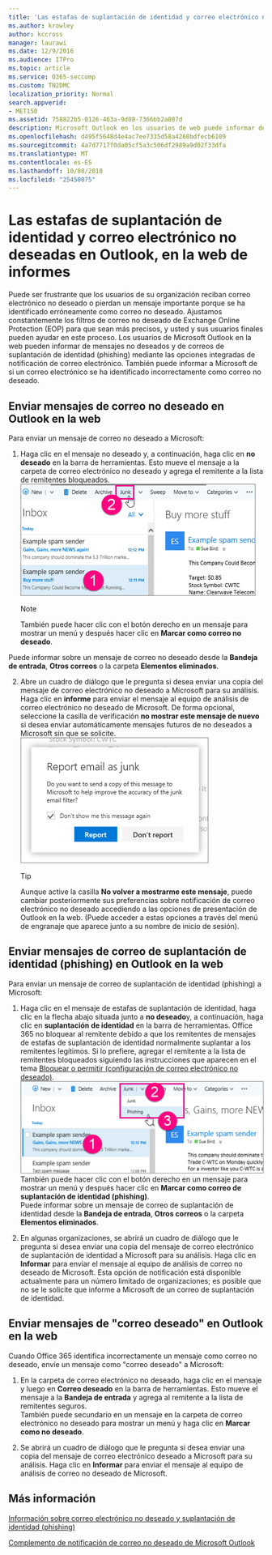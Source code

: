 ```yaml
---
title: 'Las estafas de suplantación de identidad y correo electrónico no deseadas en Outlook, en la web de informes '
ms.author: krowley
author: kccross
manager: laurawi
ms.date: 12/9/2016
ms.audience: ITPro
ms.topic: article
ms.service: O365-seccomp
ms.custom: TN2DMC
localization_priority: Normal
search.appverid:
- MET150
ms.assetid: 758822b5-0126-463a-9d08-7366bb2a807d
description: Microsoft Outlook en los usuarios de web puede informar de correo no deseado (correo no deseado) y las estafas de suplantación de identidad mediante el uso de las opciones de notificación de correo integrado. También puede permitir que Microsoft sabe si un correo electrónico incorrectamente identificado como correo no deseado (correo no deseado).
ms.openlocfilehash: d495f5648d4e4ac7ee7335d58a4268bdfecb6109
ms.sourcegitcommit: 4a7d7717f0da05cf5a3c506df2989a9d02f33dfa
ms.translationtype: MT
ms.contentlocale: es-ES
ms.lasthandoff: 10/08/2018
ms.locfileid: "25450075"
---
```

# <a name="report-junk-email-and-phishing-scams-in-outlook-on-the-web"></a>Las estafas de suplantación de identidad y correo electrónico no deseadas en Outlook, en la web de informes 

Puede ser frustrante que los usuarios de su organización reciban correo electrónico no deseado o pierdan un mensaje importante porque se ha identificado erróneamente como correo no deseado. Ajustamos constantemente los filtros de correo no deseado de Exchange Online Protection (EOP) para que sean más precisos, y usted y sus usuarios finales pueden ayudar en este proceso. Los usuarios de Microsoft Outlook en la web pueden informar de mensajes no deseados y de correos de suplantación de identidad (phishing) mediante las opciones integradas de notificación de correo electrónico. También puede informar a Microsoft de si un correo electrónico se ha identificado incorrectamente como correo no deseado.
  
## <a name="submit-junk-messages-in-outlook-on-the-web"></a>Enviar mensajes de correo no deseado en Outlook en la web

Para enviar un mensaje de correo no deseado a Microsoft:
  
1. Haga clic en el mensaje no deseado y, a continuación, haga clic en **no deseado** en la barra de herramientas. Esto mueve el mensaje a la carpeta de correo electrónico no deseado y agrega el remitente a la lista de remitentes bloqueados.  ![Correo electrónico indicar es no deseado de Outlook en la web](media/a10ae792-aab6-4374-a041-6c3f732eb2e3.png)
  
    > [!NOTE]
    > También puede hacer clic con el botón derecho en un mensaje para mostrar un menú y después hacer clic en **Marcar como correo no deseado**. 
  
Puede informar sobre un mensaje de correo no deseado desde la **Bandeja de entrada**, **Otros correos** o la carpeta **Elementos eliminados**. 
  
2. Abre un cuadro de diálogo que le pregunta si desea enviar una copia del mensaje de correo electrónico no deseado a Microsoft para su análisis. Haga clic en **informe** para enviar el mensaje al equipo de análisis de correo electrónico no deseado de Microsoft. De forma opcional, seleccione la casilla de verificación **no mostrar este mensaje de nuevo** si desea enviar automáticamente mensajes futuros de no deseados a Microsoft sin que se solicite.  ![Informar a Microsoft de correo electrónico no deseado de Outlook en la web](media/e8d3a9f9-6eb6-4309-ba6d-643dffdb6a33.png)
  
    > [!TIP]
    > Aunque active la casilla **No volver a mostrarme este mensaje**, puede cambiar posteriormente sus preferencias sobre notificación de correo electrónico no deseado accediendo a las opciones de presentación de Outlook en la web. (Puede acceder a estas opciones a través del menú de engranaje que aparece junto a su nombre de inicio de sesión). 
  
## <a name="submit-phishing-scam-messages-in-outlook-on-the-web"></a>Enviar mensajes de correo de suplantación de identidad (phishing) en Outlook en la web

Para enviar un mensaje de correo de suplantación de identidad (phishing) a Microsoft:
  
1. Haga clic en el mensaje de estafas de suplantación de identidad, haga clic en la flecha abajo situada junto a **no deseado**y, a continuación, haga clic en **suplantación de identidad** en la barra de herramientas. Office 365 no bloquear al remitente debido a que los remitentes de mensajes de estafas de suplantación de identidad normalmente suplantar a los remitentes legítimos. Si lo prefiere, agregar el remitente a la lista de remitentes bloqueados siguiendo las instrucciones que aparecen en el tema [Bloquear o permitir (configuración de correo electrónico no deseado)](https://go.microsoft.com/fwlink/?LinkId=627572). ![Indicar un correo electrónico es un phishing en Outlook en el web](media/959bb577-341c-41ee-a159-e46600b2cf8a.png)<br/>También puede hacer clic con el botón derecho en un mensaje para mostrar un menú y después hacer clic en **Marcar como correo de suplantación de identidad (phishing)**.<br/>Puede informar sobre un mensaje de correo de suplantación de identidad desde la **Bandeja de entrada**, **Otros correos** o la carpeta **Elementos eliminados**. 
  
2. En algunas organizaciones, se abrirá un cuadro de diálogo que le pregunta si desea enviar una copia del mensaje de correo electrónico de suplantación de identidad a Microsoft para su análisis. Haga clic en **Informar** para enviar el mensaje al equipo de análisis de correo no deseado de Microsoft. Esta opción de notificación está disponible actualmente para un número limitado de organizaciones; es posible que no se le solicite que informe a Microsoft de un correo de suplantación de identidad. 
    
## <a name="submit-not-junk-messages-in-outlook-on-the-web"></a>Enviar mensajes de "correo deseado" en Outlook en la web

Cuando Office 365 identifica incorrectamente un mensaje como correo no deseado, envíe un mensaje como "correo deseado" a Microsoft:
  
1. En la carpeta de correo electrónico no deseado, haga clic en el mensaje y luego en **Correo deseado** en la barra de herramientas. Esto mueve el mensaje a la **Bandeja de entrada** y agrega al remitente a la lista de remitentes seguros.<br/>También puede secundario en un mensaje en la carpeta de correo electrónico no deseado para mostrar un menú y haga clic en **Marcar como no deseado**. 
  
2. Se abrirá un cuadro de diálogo que le pregunta si desea enviar una copia del mensaje de correo electrónico deseado a Microsoft para su análisis. Haga clic en **Informar** para enviar el mensaje al equipo de análisis de correo no deseado de Microsoft. 
    
## <a name="for-more-information"></a>Más información

[Información sobre correo electrónico no deseado y suplantación de identidad (phishing)](https://go.microsoft.com/fwlink/p/?LinkId=270068)

[Complemento de notificación de correo no deseado de Microsoft Outlook](https://docs.microsoft.com/en-us/office365/securitycompliance/junk-email-reporting-add-in-for-microsoft-outlook)
  
  

